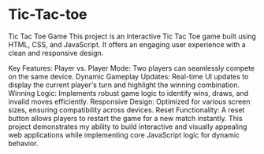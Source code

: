 # Tic-Tac-toe
Tic Tac Toe Game
This project is an interactive Tic Tac Toe game built using HTML, CSS, and JavaScript. It offers an engaging user experience with a clean and responsive design.

Key Features:
Player vs. Player Mode: Two players can seamlessly compete on the same device.
Dynamic Gameplay Updates: Real-time UI updates to display the current player's turn and highlight the winning combination.
Winning Logic: Implements robust game logic to identify wins, draws, and invalid moves efficiently.
Responsive Design: Optimized for various screen sizes, ensuring compatibility across devices.
Reset Functionality: A reset button allows players to restart the game for a new match instantly.
This project demonstrates my ability to build interactive and visually appealing web applications while implementing core JavaScript logic for dynamic behavior.
